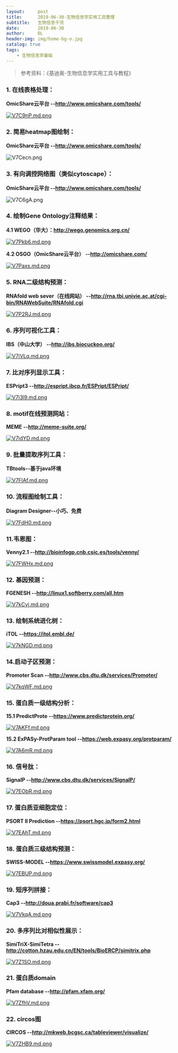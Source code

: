 ```yaml
---
layout:     post
title:      2019-06-30-生物信息学实用工具整理
subtitle:   生物信息干货
date:       2019-06-30
author:     DL
header-img: img/home-bg-o.jpg
catalog: true
tags:
    - 生物信息学基础
---
```


> 参考资料：《基迪奥-生物信息学实用工具与教程》


### 1. 在线表格处理：

**OmicShare云平台  --http://www.omicshare.com/tools/**

[![V7C9nP.md.png](https://s2.ax1x.com/2019/06/16/V7C9nP.md.png)](https://imgchr.com/i/V7C9nP)

### 2. 简易heatmap图绘制：

**OmicShare云平台  --http://www.omicshare.com/tools/**

![V7Cecn.png](https://s2.ax1x.com/2019/06/16/V7Cecn.png)	

### 3. 有向调控网络图（类似cytoscape）：

**OmicShare云平台  --http://www.omicshare.com/tools/**

![V7C6gA.png](https://s2.ax1x.com/2019/06/16/V7C6gA.png)

### 4. 绘制Gene Ontology注释结果：

**4.1 WEGO（华大）：http://wego.genomics.org.cn/**

[![V7Pkb6.md.png](https://s2.ax1x.com/2019/06/16/V7Pkb6.md.png)](https://imgchr.com/i/V7Pkb6)

**4.2 OSGO（OmicShare云平台）  --http://omicshare.com/**

[![V7Paxs.md.png](https://s2.ax1x.com/2019/06/16/V7Paxs.md.png)](https://imgchr.com/i/V7Paxs)

### 5. RNA二级结构预测：
 
**RNAfold web sever（在线网站）  --http://rna.tbi.univie.ac.at/cgi-bin/RNAWebSuite/RNAfold.cgi**

[![V7P2RJ.md.png](https://s2.ax1x.com/2019/06/16/V7P2RJ.md.png)](https://imgchr.com/i/V7P2RJ)

### 6. 序列可视化工具：

**IBS（中山大学）  --http://ibs.biocuckoo.org/**

[![V7iVLq.md.png](https://s2.ax1x.com/2019/06/16/V7iVLq.md.png)](https://imgchr.com/i/V7iVLq)


### 7. 比对序列显示工具：
 
**ESPript3  --http://espript.ibcp.fr/ESPript/ESPript/**

[![V7i3l9.md.png](https://s2.ax1x.com/2019/06/16/V7i3l9.md.png)](https://imgchr.com/i/V7i3l9)

### 8. motif在线预测网站：
 
**MEME  --http://meme-suite.org/**

[![V7idYD.md.png](https://s2.ax1x.com/2019/06/16/V7idYD.md.png)](https://imgchr.com/i/V7idYD)

### 9. 批量提取序列工具：

**TBtools--基于java环境**

[![V7FlAf.md.png](https://s2.ax1x.com/2019/06/16/V7FlAf.md.png)](https://imgchr.com/i/V7FlAf)

### 10. 流程图绘制工具：

**Diagram Designer--小巧、免费**

[![V7FdH0.md.png](https://s2.ax1x.com/2019/06/16/V7FdH0.md.png)](https://imgchr.com/i/V7FdH0)

### 11.韦恩图：

**Venny2.1  --http://bioinfogp.cnb.csic.es/tools/venny/**

[![V7FWHx.md.png](https://s2.ax1x.com/2019/06/16/V7FWHx.md.png)](https://imgchr.com/i/V7FWHx)

### 12. 基因预测：

**FGENESH  --http://linux1.softberry.com/all.htm**

[![V7kCvj.md.png](https://s2.ax1x.com/2019/06/16/V7kCvj.md.png)](https://imgchr.com/i/V7kCvj)

### 13. 绘制系统进化树：

**iTOL   --https://itol.embl.de/**

[![V7kNGD.md.png](https://s2.ax1x.com/2019/06/16/V7kNGD.md.png)](https://imgchr.com/i/V7kNGD)

### 14.启动子区预测：

**Promoter Scan   --http://www.cbs.dtu.dk/services/Promoter/**

[![V7kqWF.md.png](https://s2.ax1x.com/2019/06/16/V7kqWF.md.png)](https://imgchr.com/i/V7kqWF)

### 15. 蛋白质一级结构分析：

**15.1 PredictProte   --https://www.predictprotein.org/**

[![V7AKFf.md.png](https://s2.ax1x.com/2019/06/16/V7AKFf.md.png)](https://imgchr.com/i/V7AKFf)

**15.2 ExPASy-ProtParam tool   --https://web.expasy.org/protparam/**

[![V7A6mR.md.png](https://s2.ax1x.com/2019/06/16/V7A6mR.md.png)](https://imgchr.com/i/V7A6mR)

### 16. 信号肽：

**SignalP   --http://www.cbs.dtu.dk/services/SignalP/**

[![V7EObR.md.png](https://s2.ax1x.com/2019/06/16/V7EObR.md.png)](https://imgchr.com/i/V7EObR)

### 17. 蛋白质亚细胞定位：

**PSORT II Prediction   --https://psort.hgc.jp/form2.html**

[![V7EAhT.md.png](https://s2.ax1x.com/2019/06/16/V7EAhT.md.png)](https://imgchr.com/i/V7EAhT)

### 18. 蛋白质三级结构预测：

**SWISS-MODEL   --https://www.swissmodel.expasy.org/**

[![V7EBUP.md.png](https://s2.ax1x.com/2019/06/16/V7EBUP.md.png)](https://imgchr.com/i/V7EBUP)

### 19. 短序列拼接：

**Cap3   --http://doua.prabi.fr/software/cap3**

[![V7VkqA.md.png](https://s2.ax1x.com/2019/06/16/V7VkqA.md.png)](https://imgchr.com/i/V7VkqA)

### 20. 多序列比对相似性展示：

**SimiTriX-SimiTetra   --http://cotton.hzau.edu.cn/EN/tools/BioERCP/simitrix.php**

[![V7Z1SO.md.png](https://s2.ax1x.com/2019/06/16/V7Z1SO.md.png)](https://imgchr.com/i/V7Z1SO)

### 21. 蛋白质domain

**Pfam database   --http://pfam.xfam.org/**

[![V7ZfhV.md.png](https://s2.ax1x.com/2019/06/16/V7ZfhV.md.png)](https://imgchr.com/i/V7ZfhV)

### 22. circos图

**CIRCOS   --http://mkweb.bcgsc.ca/tableviewer/visualize/**

[![V7ZHB9.md.png](https://s2.ax1x.com/2019/06/16/V7ZHB9.md.png)](https://imgchr.com/i/V7ZHB9)

